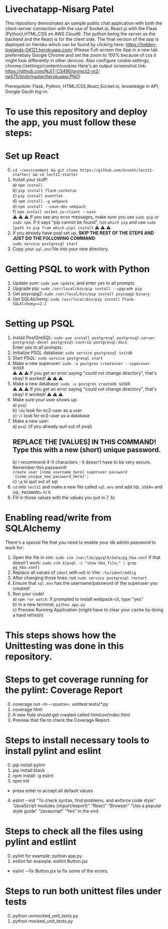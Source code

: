 # Livechatapp-Nisarg Patel

This repository demostrates an sample public chat application with both the client-server connection with the use of Socket.io, React.js with the Flask (Python),HTML,CSS on AWS Cloud9. The python being the server as the backend and the React is for the client side.
The final version of the app is deployed on Heroku which can be found by clicking here: https://hidden-lowlands-04121.herokuapp.com/ (Please Full-screen the App in a new tab preferrebaly Google Chrome and set the zoom to 100% because of css it might look differently in other devices. Also configure cookie settings, chrome://settings/content/cookies   Here's an output screenshot link: https://github.com/NJIT-CS490/project2-m2-np575/blob/master/herokuapp.PNG)

Prerequisite: Flask, Python, HTML/CSS,React,Socket.io, knowledge in API, Google Oauth log-in.

# To use this repository and deploy the app, you must follow these steps:

# Set up React  
0. `cd ~/environment && git clone https://github.com/Sresht/lect11-starter/ && cd lect11-starter`    
1. Install your stuff!    
  a) `npm install`    
  b) `pip install flask-socketio`    
  c) `pip install eventlet`    
  d) `npm install -g webpack`    
  e) `npm install --save-dev webpack`    
  f) `npm install socket.io-client --save`    
:warning: :warning: :warning: If you see any error messages, make sure you use `sudo pip` or `sudo npm`. If it says "pip cannot be found", run `which pip` and use `sudo [path to pip from which pip] install` :warning: :warning: :warning:    
2. If you already have psql set up, **SKIP THE REST OF THE STEPS AND JUST DO THE FOLLOWING COMMAND**:   
`sudo service postgresql start`    
3. Copy your `sql.env` file into your new directory.
  
# Getting PSQL to work with Python  
  
1. Update yum: `sudo yum update`, and enter yes to all prompts    
2. Upgrade pip: `sudo /usr/local/bin/pip install --upgrade pip`  
3. Get psycopg2: `sudo /usr/local/bin/pip install psycopg2-binary`    
4. Get SQLAlchemy: `sudo /usr/local/bin/pip install Flask-SQLAlchemy==2.1`    
  
# Setting up PSQL  
  
1. Install PostGreSQL: `sudo yum install postgresql postgresql-server postgresql-devel postgresql-contrib postgresql-docs`    
    Enter yes to all prompts.    
2. Initialize PSQL database: `sudo service postgresql initdb`    
3. Start PSQL: `sudo service postgresql start`    
4. Make a new superuser: `sudo -u postgres createuser --superuser $USER`    
    :warning: :warning: :warning: If you get an error saying "could not change directory", that's okay! It worked! :warning: :warning: :warning:    
5. Make a new database: `sudo -u postgres createdb $USER`    
        :warning: :warning: :warning: If you get an error saying "could not change directory", that's okay! It worked! :warning: :warning: :warning:    
6. Make sure your user shows up:    
    a) `psql`    
    b) `\du` look for ec2-user as a user    
    c) `\l` look for ec2-user as a database    
7. Make a new user:    
    a) `psql` (if you already quit out of psql)    
    ## REPLACE THE [VALUES] IN THIS COMMAND! Type this with a new (short) unique password.   
    b) I recommend 4-5 characters - it doesn't have to be very secure. Remember this password!  
        `create user [some_username_here] superuser password '[some_unique_new_password_here]';`    
    c) `\q` to quit out of sql    
8. `cd` into `lect11` and make a new file called `sql.env` and add `SQL_USER=` and `SQL_PASSWORD=` in it  
9. Fill in those values with the values you put in 7. b)  
  
  
# Enabling read/write from SQLAlchemy  
There's a special file that you need to enable your db admin password to work for:  
1. Open the file in vim: `sudo vim /var/lib/pgsql9/data/pg_hba.conf`
If that doesn't work: `sudo vim $(psql -c "show hba_file;" | grep pg_hba.conf)`  
2. Replace all values of `ident` with `md5` in Vim: `:%s/ident/md5/g`  
3. After changing those lines, run `sudo service postgresql restart`  
4. Ensure that `sql.env` has the username/password of the superuser you created!  
5. Run your code!    
  a) `npm run watch`. If prompted to install webpack-cli, type "yes"    
  b) In a new terminal, `python app.py`    
  c) Preview Running Application (might have to clear your cache by doing a hard refresh)   
  
# This steps shows how the Unittesting was done in this repository.

# Steps to get coverage running for the pylint: Coverage Report
0. coverage run -m --source=. unittest tests/*.py
1. coverage html
3. A new fiule should get created called htmlcov/index.html
4. Preview that file to check the Coverage Report.

# Steps to install necessary tools to install pylint and eslint
0. pip install pylint
1. pip install black
2. npm install -g eslint
3. npm init
* press enter to accept all default values
4. eslint --init
"To check syntax, find problems, and enforce code style"
"JavaScript modules (import/export)"
"React"
"Browser"
"Use a popular style guide"
"Javascript"
"Yes" in the end.

# Steps to check all the files using pylint and estlint
0. pylint <python files> for example: python app.py
1. estlint <jsx files> for example: estlint Button.jsx
* eslint --fix Button.jsx to fix some of the errors.
  
# Steps to run both unittest files under tests
0. python unmocked_unit_tests.py
1. python mocked_unit_tests.py
